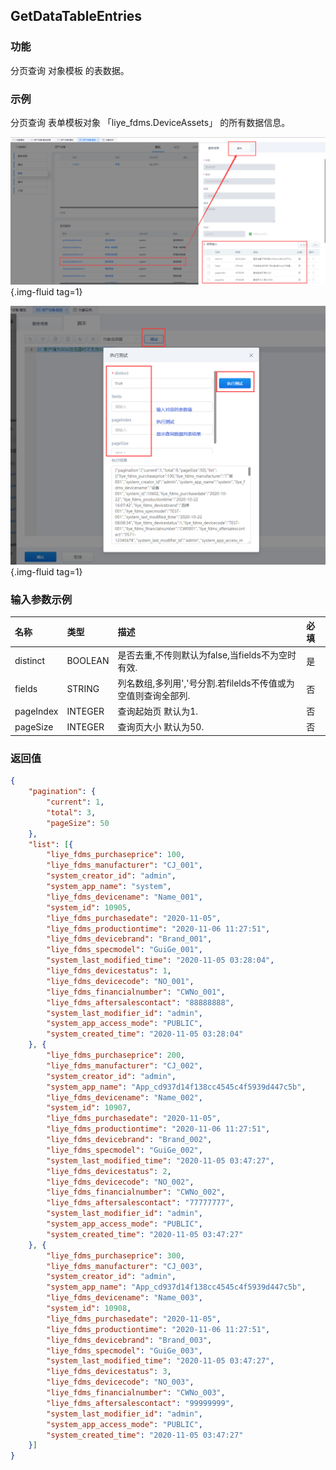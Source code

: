 ## **GetDataTableEntries**

### **功能**

分页查询 对象模板 的表数据。

### **示例**

分页查询 表单模板对象 「liye_fdms.DeviceAssets」 的所有数据信息。

![GetDataTableEntries](../assets/img/GetDataTableEntries-service.png "GetDataTableEntries"){.img-fluid tag=1}

![GetDataTableEntries-debug](../assets/img/GetDataTableEntries-service-debug.png "GetDataTableEntries-debug"){.img-fluid tag=1}

### **输入参数示例**

|名称|类型|描述|必填|
|:---|:---|:------|:---|
|distinct|BOOLEAN|是否去重,不传则默认为false,当fields不为空时有效.|是|
|fields|STRING|列名数组,多列用','号分割.若filelds不传值或为空值则查询全部列.|否|
|pageIndex|INTEGER|查询起始页 默认为1.|否|
|pageSize|INTEGER|查询页大小 默认为50.|否|

### **返回值**

```JSON
{
	"pagination": {
		"current": 1,
		"total": 3,
		"pageSize": 50
	},
	"list": [{
		"liye_fdms_purchaseprice": 100,
		"liye_fdms_manufacturer": "CJ_001",
		"system_creator_id": "admin",
		"system_app_name": "system",
		"liye_fdms_devicename": "Name_001",
		"system_id": 10905,
		"liye_fdms_purchasedate": "2020-11-05",
		"liye_fdms_productiontime": "2020-11-06 11:27:51",
		"liye_fdms_devicebrand": "Brand_001",
		"liye_fdms_specmodel": "GuiGe_001",
		"system_last_modified_time": "2020-11-05 03:28:04",
		"liye_fdms_devicestatus": 1,
		"liye_fdms_devicecode": "NO_001",
		"liye_fdms_financialnumber": "CWNo_001",
		"liye_fdms_aftersalescontact": "88888888",
		"system_last_modifier_id": "admin",
		"system_app_access_mode": "PUBLIC",
		"system_created_time": "2020-11-05 03:28:04"
	}, {
		"liye_fdms_purchaseprice": 200,
		"liye_fdms_manufacturer": "CJ_002",
		"system_creator_id": "admin",
		"system_app_name": "App_cd937d14f138cc4545c4f5939d447c5b",
		"liye_fdms_devicename": "Name_002",
		"system_id": 10907,
		"liye_fdms_purchasedate": "2020-11-05",
		"liye_fdms_productiontime": "2020-11-06 11:27:51",
		"liye_fdms_devicebrand": "Brand_002",
		"liye_fdms_specmodel": "GuiGe_002",
		"system_last_modified_time": "2020-11-05 03:47:27",
		"liye_fdms_devicestatus": 2,
		"liye_fdms_devicecode": "NO_002",
		"liye_fdms_financialnumber": "CWNo_002",
		"liye_fdms_aftersalescontact": "77777777",
		"system_last_modifier_id": "admin",
		"system_app_access_mode": "PUBLIC",
		"system_created_time": "2020-11-05 03:47:27"
	}, {
		"liye_fdms_purchaseprice": 300,
		"liye_fdms_manufacturer": "CJ_003",
		"system_creator_id": "admin",
		"system_app_name": "App_cd937d14f138cc4545c4f5939d447c5b",
		"liye_fdms_devicename": "Name_003",
		"system_id": 10908,
		"liye_fdms_purchasedate": "2020-11-05",
		"liye_fdms_productiontime": "2020-11-06 11:27:51",
		"liye_fdms_devicebrand": "Brand_003",
		"liye_fdms_specmodel": "GuiGe_003",
		"system_last_modified_time": "2020-11-05 03:47:27",
		"liye_fdms_devicestatus": 3,
		"liye_fdms_devicecode": "NO_003",
		"liye_fdms_financialnumber": "CWNo_003",
		"liye_fdms_aftersalescontact": "99999999",
		"system_last_modifier_id": "admin",
		"system_app_access_mode": "PUBLIC",
		"system_created_time": "2020-11-05 03:47:27"
	}]
}
```